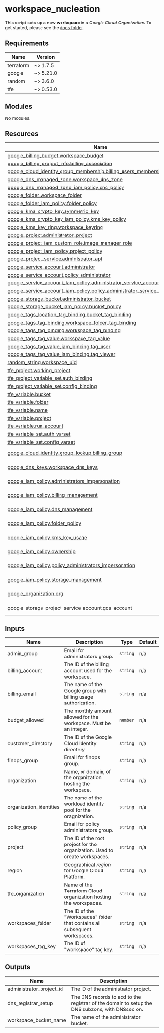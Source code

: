<!-- BEGIN_TF_DOCS -->
# workspace\_nucleation

This script sets up a new **workspace** in a *Google Cloud Organization*.
To get started, please see the [docs folder](docs/README.md).

## Requirements

| Name | Version |
|------|---------|
| terraform | ~> 1.7.5 |
| google | ~> 5.21.0 |
| random | ~> 3.6.0 |
| tfe | ~> 0.53.0 |

## Modules

No modules.

## Resources

| Name | Type |
|------|------|
| [google_billing_budget.workspace_budget](https://registry.terraform.io/providers/hashicorp/google/latest/docs/resources/billing_budget) | resource |
| [google_billing_project_info.billing_association](https://registry.terraform.io/providers/hashicorp/google/latest/docs/resources/billing_project_info) | resource |
| [google_cloud_identity_group_membership.billing_users_membership](https://registry.terraform.io/providers/hashicorp/google/latest/docs/resources/cloud_identity_group_membership) | resource |
| [google_dns_managed_zone.workspace_dns_zone](https://registry.terraform.io/providers/hashicorp/google/latest/docs/resources/dns_managed_zone) | resource |
| [google_dns_managed_zone_iam_policy.dns_policy](https://registry.terraform.io/providers/hashicorp/google/latest/docs/resources/dns_managed_zone_iam_policy) | resource |
| [google_folder.workspace_folder](https://registry.terraform.io/providers/hashicorp/google/latest/docs/resources/folder) | resource |
| [google_folder_iam_policy.folder_policy](https://registry.terraform.io/providers/hashicorp/google/latest/docs/resources/folder_iam_policy) | resource |
| [google_kms_crypto_key.symmetric_key](https://registry.terraform.io/providers/hashicorp/google/latest/docs/resources/kms_crypto_key) | resource |
| [google_kms_crypto_key_iam_policy.kms_key_policy](https://registry.terraform.io/providers/hashicorp/google/latest/docs/resources/kms_crypto_key_iam_policy) | resource |
| [google_kms_key_ring.workspace_keyring](https://registry.terraform.io/providers/hashicorp/google/latest/docs/resources/kms_key_ring) | resource |
| [google_project.administrator_project](https://registry.terraform.io/providers/hashicorp/google/latest/docs/resources/project) | resource |
| [google_project_iam_custom_role.image_manager_role](https://registry.terraform.io/providers/hashicorp/google/latest/docs/resources/project_iam_custom_role) | resource |
| [google_project_iam_policy.project_policy](https://registry.terraform.io/providers/hashicorp/google/latest/docs/resources/project_iam_policy) | resource |
| [google_project_service.administrator_api](https://registry.terraform.io/providers/hashicorp/google/latest/docs/resources/project_service) | resource |
| [google_service_account.administrator](https://registry.terraform.io/providers/hashicorp/google/latest/docs/resources/service_account) | resource |
| [google_service_account.policy_administrator](https://registry.terraform.io/providers/hashicorp/google/latest/docs/resources/service_account) | resource |
| [google_service_account_iam_policy.administrator_service_account_policy](https://registry.terraform.io/providers/hashicorp/google/latest/docs/resources/service_account_iam_policy) | resource |
| [google_service_account_iam_policy.policy_administrator_service_account_policy](https://registry.terraform.io/providers/hashicorp/google/latest/docs/resources/service_account_iam_policy) | resource |
| [google_storage_bucket.administrator_bucket](https://registry.terraform.io/providers/hashicorp/google/latest/docs/resources/storage_bucket) | resource |
| [google_storage_bucket_iam_policy.bucket_policy](https://registry.terraform.io/providers/hashicorp/google/latest/docs/resources/storage_bucket_iam_policy) | resource |
| [google_tags_location_tag_binding.bucket_tag_binding](https://registry.terraform.io/providers/hashicorp/google/latest/docs/resources/tags_location_tag_binding) | resource |
| [google_tags_tag_binding.workspace_folder_tag_binding](https://registry.terraform.io/providers/hashicorp/google/latest/docs/resources/tags_tag_binding) | resource |
| [google_tags_tag_binding.workspace_tag_binding](https://registry.terraform.io/providers/hashicorp/google/latest/docs/resources/tags_tag_binding) | resource |
| [google_tags_tag_value.workspace_tag_value](https://registry.terraform.io/providers/hashicorp/google/latest/docs/resources/tags_tag_value) | resource |
| [google_tags_tag_value_iam_binding.tag_user](https://registry.terraform.io/providers/hashicorp/google/latest/docs/resources/tags_tag_value_iam_binding) | resource |
| [google_tags_tag_value_iam_binding.tag_viewer](https://registry.terraform.io/providers/hashicorp/google/latest/docs/resources/tags_tag_value_iam_binding) | resource |
| [random_string.workspace_uid](https://registry.terraform.io/providers/hashicorp/random/latest/docs/resources/string) | resource |
| [tfe_project.working_project](https://registry.terraform.io/providers/hashicorp/tfe/latest/docs/resources/project) | resource |
| [tfe_project_variable_set.auth_binding](https://registry.terraform.io/providers/hashicorp/tfe/latest/docs/resources/project_variable_set) | resource |
| [tfe_project_variable_set.config_binding](https://registry.terraform.io/providers/hashicorp/tfe/latest/docs/resources/project_variable_set) | resource |
| [tfe_variable.bucket](https://registry.terraform.io/providers/hashicorp/tfe/latest/docs/resources/variable) | resource |
| [tfe_variable.folder](https://registry.terraform.io/providers/hashicorp/tfe/latest/docs/resources/variable) | resource |
| [tfe_variable.name](https://registry.terraform.io/providers/hashicorp/tfe/latest/docs/resources/variable) | resource |
| [tfe_variable.project](https://registry.terraform.io/providers/hashicorp/tfe/latest/docs/resources/variable) | resource |
| [tfe_variable.run_account](https://registry.terraform.io/providers/hashicorp/tfe/latest/docs/resources/variable) | resource |
| [tfe_variable_set.auth_varset](https://registry.terraform.io/providers/hashicorp/tfe/latest/docs/resources/variable_set) | resource |
| [tfe_variable_set.config_varset](https://registry.terraform.io/providers/hashicorp/tfe/latest/docs/resources/variable_set) | resource |
| [google_cloud_identity_group_lookup.billing_group](https://registry.terraform.io/providers/hashicorp/google/latest/docs/data-sources/cloud_identity_group_lookup) | data source |
| [google_dns_keys.workspace_dns_keys](https://registry.terraform.io/providers/hashicorp/google/latest/docs/data-sources/dns_keys) | data source |
| [google_iam_policy.administrators_impersonation](https://registry.terraform.io/providers/hashicorp/google/latest/docs/data-sources/iam_policy) | data source |
| [google_iam_policy.billing_management](https://registry.terraform.io/providers/hashicorp/google/latest/docs/data-sources/iam_policy) | data source |
| [google_iam_policy.dns_management](https://registry.terraform.io/providers/hashicorp/google/latest/docs/data-sources/iam_policy) | data source |
| [google_iam_policy.folder_policy](https://registry.terraform.io/providers/hashicorp/google/latest/docs/data-sources/iam_policy) | data source |
| [google_iam_policy.kms_key_usage](https://registry.terraform.io/providers/hashicorp/google/latest/docs/data-sources/iam_policy) | data source |
| [google_iam_policy.ownership](https://registry.terraform.io/providers/hashicorp/google/latest/docs/data-sources/iam_policy) | data source |
| [google_iam_policy.policy_administrators_impersonation](https://registry.terraform.io/providers/hashicorp/google/latest/docs/data-sources/iam_policy) | data source |
| [google_iam_policy.storage_management](https://registry.terraform.io/providers/hashicorp/google/latest/docs/data-sources/iam_policy) | data source |
| [google_organization.org](https://registry.terraform.io/providers/hashicorp/google/latest/docs/data-sources/organization) | data source |
| [google_storage_project_service_account.gcs_account](https://registry.terraform.io/providers/hashicorp/google/latest/docs/data-sources/storage_project_service_account) | data source |

## Inputs

| Name | Description | Type | Default |
|------|-------------|------|---------|
| admin\_group | Email for administrators group. | `string` | n/a |
| billing\_account | The ID of the billing account used for the workspace. | `string` | n/a |
| billing\_email | The name of the Google group with billing usage authorization. | `string` | n/a |
| budget\_allowed | The monthly amount allowed for the workspace. Must be an integer. | `number` | n/a |
| customer\_directory | The ID of the Google Cloud Identity directory. | `string` | n/a |
| finops\_group | Email for finops group. | `string` | n/a |
| organization | Name, or domain, of the organization hosting the workspace. | `string` | n/a |
| organization\_identities | The name of the workload identity pool for the oragnization. | `string` | n/a |
| policy\_group | Email for policy administrators group. | `string` | n/a |
| project | The ID of the root project for the organization. Used to create workspaces. | `string` | n/a |
| region | Geographical *region* for Google Cloud Platform. | `string` | n/a |
| tfe\_organization | Name of the Terraform Cloud organization hosting the workspaces. | `string` | n/a |
| workspaces\_folder | The ID of the "Workspaces" folder that contains all subsequent workspaces. | `string` | n/a |
| workspaces\_tag\_key | The ID of "workspace" tag key. | `string` | n/a |

## Outputs

| Name | Description |
|------|-------------|
| administrator\_project\_id | The ID of the administrator project. |
| dns\_registrar\_setup | The DNS records to add to the registrar of the domain to setup the DNS subzone, with DNSsec on. |
| workspace\_bucket\_name | The name of the administrator bucket. |
<!-- END_TF_DOCS -->